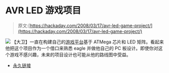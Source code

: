 # AVR LED 游戏项目

> 原文:[https://hackaday.com/2008/03/17/avr-led-game-project/](https://hackaday.com/2008/03/17/avr-led-game-project/)

![](../Images/bdd2179967f332a769810119aef472b3.png)
【大卫】一直在构建自己的[游戏平台](http://blog.davr.org/category/hardware/avr/)基于 ATMega 芯片和 LED 矩阵。看起来他把这个项目作为一个借口来熟悉 eagle 并做他自己的 PC 板设计。即使你对这个游戏不感兴趣，未来的项目设计也可能从他的路线图中受益。

*   [永久链接](http://blog.davr.org/category/hardware/avr/)